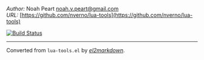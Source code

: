 *Author:* Noah Peart <noah.v.peart@gmail.com><br>
*URL:* [https://github.com/nverno/lua-tools](https://github.com/nverno/lua-tools)<br>

[![Build Status](https://travis-ci.org/nverno/lua-tools.svg?branch=master)](https://travis-ci.org/nverno/lua-tools)


---
Converted from `lua-tools.el` by [*el2markdown*](https://github.com/Lindydancer/el2markdown).
